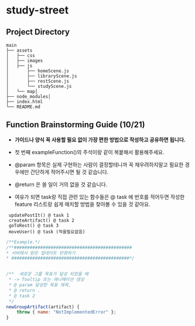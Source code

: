 # study-street



## Project Directory

```
main
├── assets
│   ├── css
│   ├── images
│   ├── js
│   	├── homeScene.js
│   	├── libraryScene.js
│   	├── restScene.js
│   	└── studyScene.js
│   └── map│
├── node_modules│   	
├── index.html
└── README.md
```

## Function Brainstorming Guide (10/21)

- **가이드나 양식 꼭 사용할 필요 없이 가장 편한 방법으로 작성하고 공유하면 됩니다.**

- 첫 번째 exampleFunction()의 주석이랑 같이 복붙해서 활용해주세요.

- @param 항목은 실제 구현하는 사람이 결정할테니까 꼭 채우려하지말고 필요한 경우에만 간단하게 적어주시면 될 것 같습니다.  

- @return 은 쓸 일이 거의 없을 것 같습니다.

- 여유가 되면 task랑 직접 관련 있는 함수들은 @ task 에 번호를 적어두면 작성한 feature 리스트랑 쉽게 매치할 방법을 찾아볼 수 있을 것 같아요.

```
 updatePostIt() @ task 1 
 createArtifact() @ task 2
 goToRest() @ task 3
 moveUser() @ task (적을필요없음)
```
```javascript
/**Example.*/
/**#############################################
* 서버에서 받은 업데이트 반영하기  
* #############################################*/ 


/**  새로운 그룹 목표가 달성 되었을 때  
 * -> Tooltip 또는 애니메이션 생성
 * @ param 달성한 목표 제목,
 * @ return .  
 * @ task 2
 */
newGroupArtifact(artifact) {
    throw { name: "NotImplementedError" };
}
```
